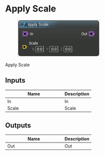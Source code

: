 # Apply Scale

<div align="left" data-full-width="false">

<figure><img src="../../../.gitbook/assets/Apply_Scale.png" alt=""><figcaption></figcaption></figure>

</div>

Apply Scale

## Inputs

<table><thead><tr><th width="170">Name</th><th>Description</th></tr></thead><tbody><tr><td>In</td><td>In</td></tr><tr><td>Scale</td><td>Scale</td></tr></tbody></table>

## Outputs

<table><thead><tr><th width="170">Name</th><th>Description</th></tr></thead><tbody><tr><td>Out</td><td>Out</td></tr></tbody></table>
